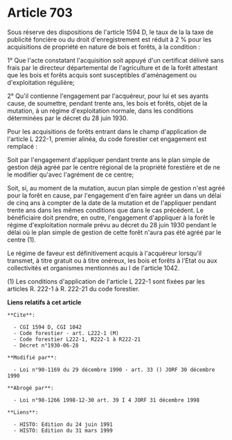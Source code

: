 # Article 703

Sous réserve des dispositions de l'article 1594 D, le taux de la la taxe de publicité foncière ou du droit d'enregistrement
est réduit à 2 % pour les acquisitions de propriété en nature de bois et forêts, à la condition :

1° Que l'acte constatant l'acquisition soit appuyé d'un certificat délivré sans frais par le directeur départemental de
l'agriculture et de la forêt attestant que les bois et forêts acquis sont susceptibles d'aménagement ou d'exploitation
régulière;

2° Qu'il contienne l'engagement par l'acquéreur, pour lui et ses ayants cause, de soumettre, pendant trente ans, les bois et
forêts, objet de la mutation, à un régime d'exploitation normale, dans les conditions déterminées par le décret du 28 juin
1930.

Pour les acquisitions de forêts entrant dans le champ d'application de l'article L 222-1, premier alinéa, du code forestier
cet engagement est remplacé :

Soit par l'engagement d'appliquer pendant trente ans le plan simple de gestion déjà agréé par le centre régional de la
propriété forestière et de ne le modifier qu'avec l'agrément de ce centre;

Soit, si, au moment de la mutation, aucun plan simple de gestion n'est agréé pour la forêt en cause, par l'engagement d'en
faire agréer un dans un délai de cinq ans à compter de la date de la mutation et de l'appliquer pendant trente ans dans les
mêmes conditions que dans le cas précédent. Le bénéficiaire doit prendre, en outre, l'engagement d'appliquer à la forêt le
régime d'exploitation normale prévu au décret du 28 juin 1930 pendant le délai où le plan simple de gestion de cette forêt
n'aura pas été agréé par le centre (1).

Le régime de faveur est définitivement acquis à l'acquéreur lorsqu'il transmet, à titre gratuit ou à titre onéreux, les bois
et forêts à l'Etat ou aux collectivités et organismes mentionnés au I de l'article 1042.

(1) Les conditions d'application de l'article L 222-1 sont fixées par les articles R. 222-1 à R. 222-21 du code forestier.

**Liens relatifs à cet article**

	**Cite**:

	  - CGI 1594 D, CGI 1042
	  - Code forestier - art. L222-1 (M)
	  - Code forestier L222-1, R222-1 à R222-21
	  - Décret n°1930-06-28

	**Modifié par**:

	  - Loi n°90-1169 du 29 décembre 1990 - art. 33 () JORF 30 décembre 1990

	**Abrogé par**:

	  - Loi n°98-1266 1998-12-30 art. 39 I 4 JORF 31 décembre 1998

	**Liens**:

	  - HISTO: Edition du 24 juin 1991
	  - HISTO: Edition du 31 mars 1999
